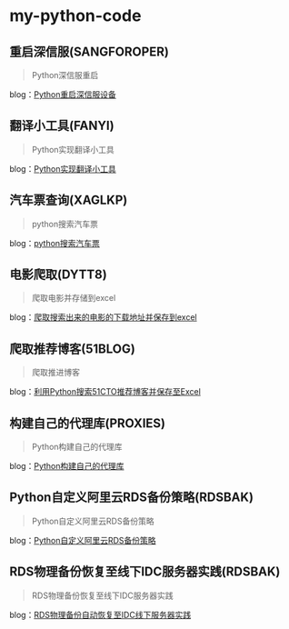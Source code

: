 # my-python-code
## 重启深信服(SANGFOROPER)
> Python深信服重启

blog：[Python重启深信服设备](http://blog.51cto.com/kaliarch/2095178)

## 翻译小工具(FANYI)
> Python实现翻译小工具

blog：[Python实现翻译小工具](http://blog.51cto.com/kaliarch/2072150)

## 汽车票查询(XAGLKP)
> python搜索汽车票

blog：[python搜索汽车票](http://blog.51cto.com/kaliarch/2071288)

## 电影爬取(DYTT8)
> 爬取电影并存储到excel

blog：[爬取搜索出来的电影的下载地址并保存到excel](http://blog.51cto.com/kaliarch/2069544)

## 爬取推荐博客(51BLOG)
> 爬取推进博客

blog：[利用Python搜索51CTO推荐博客并保存至Excel](http://blog.51cto.com/kaliarch/2067103)

## 构建自己的代理库(PROXIES)
> Python构建自己的代理库

blog：[Python构建自己的代理库](http://blog.51cto.com/kaliarch/2083997)


## Python自定义阿里云RDS备份策略(RDSBAK)
> Python自定义阿里云RDS备份策略

blog：[Python自定义阿里云RDS备份策略](http://blog.51cto.com/kaliarch/2124609)

## RDS物理备份恢复至线下IDC服务器实践(RDSBAK)
> RDS物理备份恢复至线下IDC服务器实践

blog：[RDS物理备份自动恢复至IDC线下服务器实践](#)
